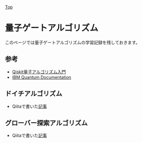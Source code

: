 [Top](https://malibu-cola.github.io/Hg-Web/)

# 量子ゲートアルゴリズム

このページでは量子ゲートアルゴリズムの学習記録を残しておきます。

## 参考

- [Qiskit量子アルゴリズム入門](https://www.amazon.co.jp/Qiskit-%E9%87%8F%E5%AD%90%E3%83%97%E3%83%AD%E3%82%B0%E3%83%A9%E3%83%9F%E3%83%B3%E3%82%B0%E5%85%A5%E9%96%80-%E4%B8%AD%E5%B1%B1-%E8%8C%82/dp/B07NB942LL)
- [IBM Quantum Documentation](https://docs.quantum.ibm.com/)

## ドイチアルゴリズム

- Qiitaで書いた[記事](https://qiita.com/malibu-cola/items/bf0d88cfaae415ee1e5e)

## グローバー探索アルゴリズム

- Qiitaで書いた[記事](https://qiita.com/malibu-cola/items/8aa650fb45e717665abb)
